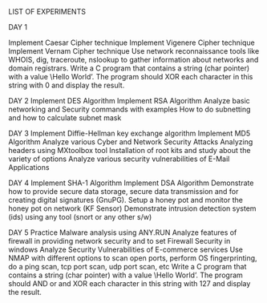 LIST OF EXPERIMENTS

DAY 1

Implement Caesar Cipher technique
Implement Vigenere Cipher technique
Implement Vernam Cipher technique
Use network reconnaissance tools like WHOIS, dig, traceroute, nslookup to gather information about networks and domain registrars.
Write a C program that contains a string (char pointer) with a value \Hello World’.
The program should XOR each character in this string with 0 and display the result.

DAY 2
Implement DES Algorithm
Implement RSA Algorithm
Analyze basic networking and Security commands with examples
How to do subnetting and how to calculate subnet mask

DAY 3
Implement Diffie-Hellman key exchange algorithm
Implement MD5 Algorithm
Analyze various Cyber and Network Security Attacks
Analyzing headers using MXtoolbox tool
Installation of root kits and study about the variety of options
Analyze various security vulnerabilities of E-Mail Applications

DAY 4
Implement SHA-1 Algorithm
Implement DSA Algorithm
Demonstrate how to provide secure data storage, secure data transmission and for creating digital signatures (GnuPG).
Setup a honey pot and monitor the honey pot on network (KF Sensor)
Demonstrate intrusion detection system (ids) using any tool (snort or any other s/w)

DAY 5
Practice Malware analysis using ANY.RUN
Analyze features of firewall in providing network security and to set Firewall Security in windows
Analyze Security Vulnerabilities of E-commerce services
Use NMAP with different options to scan open ports, perform OS fingerprinting, do a ping scan, tcp port scan, udp port scan, etc
Write a C program that contains a string (char pointer) with a value \Hello World’. 
The program should AND or and XOR each character in this string with 127 and display the result.
